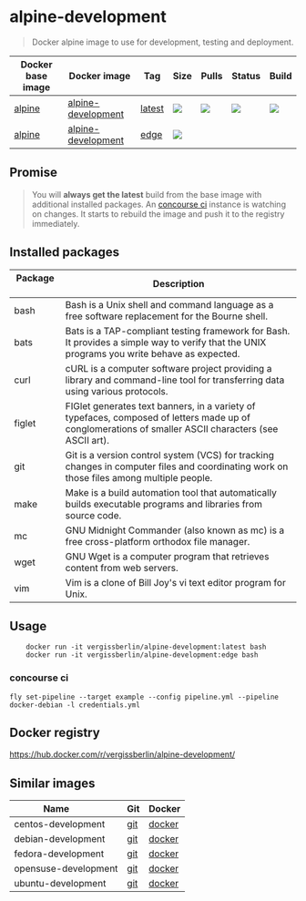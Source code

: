 # alpine-development

> Docker alpine image to use for development, testing and deployment.


| Docker base image | Docker image            | Tag            | Size   | Pulls  | Status | Build  |
| ----------------- | ----------------------- | -------------- | ------ | ------ | ------ | ------ |
| [alpine][1]       | [alpine-development][2] | [latest][3]    | ![][4] | ![][6] | ![][7] | ![][8] |
| [alpine][1]       | [alpine-development][2] | [edge][3]      | ![][5] |        |        |        |

[1]: https://hub.docker.com/_/alpine/
[2]: https://hub.docker.com/r/vergissberlin/alpine-development/
[3]: https://hub.docker.com/r/vergissberlin/alpine-development/tags/
[4]: https://images.microbadger.com/badges/image/vergissberlin/alpine-development.svg
[5]: https://images.microbadger.com/badges/image/vergissberlin/alpine-development:edge.svg
[6]: https://img.shields.io/docker/pulls/vergissberlin/alpine-development.svg?style=flat-square
[7]: https://img.shields.io/docker/build/vergissberlin/alpine-development.svg?style=flat-square
[8]: https://img.shields.io/docker/automated/vergissberlin/alpine-development.svg?style=flat-square

## Promise

> You will **always get the latest** build from the base image with additional installed packages. 
> An [concourse ci](http://concourse.ci) instance is watching on changes. It starts to rebuild the image and push it to the registry immediately.
  

## Installed packages

| Package       | Description                                                                                                |
| ------------- | ---------------------------------------------------------------------------------------------------------- | 
| bash          | Bash is a Unix shell and command language as a free software replacement for the Bourne shell.             |
| bats          | Bats is a TAP-compliant testing framework for Bash. It provides a simple way to verify that the UNIX programs you write behave as expected. |
| curl          | cURL is a computer software project providing a library and command-line tool for transferring data using various protocols. |
| figlet        | FIGlet generates text banners, in a variety of typefaces, composed of letters made up of conglomerations of smaller ASCII characters (see ASCII art). |
| git           | Git is a version control system (VCS) for tracking changes in computer files and coordinating work on those files among multiple people. |
| make          | Make is a build automation tool that automatically builds executable programs and libraries from source code. |
| mc            | GNU Midnight Commander (also known as mc) is a free cross-platform orthodox file manager.                  |
| wget          | GNU Wget is a computer program that retrieves content from web servers.                                    |
| vim           | Vim is a clone of Bill Joy's vi text editor program for Unix.                                              |


## Usage

        docker run -it vergissberlin/alpine-development:latest bash
        docker run -it vergissberlin/alpine-development:edge bash

### concourse ci

```
fly set-pipeline --target example --config pipeline.yml --pipeline docker-debian -l credentials.yml
```

## Docker registry

https://hub.docker.com/r/vergissberlin/alpine-development/


## Similar images

| Name                  | Git       | Docker       |
| --------------------- | --------- | ------------ |
| centos-development    | [git][20] | [docker][25] |
| debian-development    | [git][30] | [docker][35] |
| fedora-development    | [git][40] | [docker][45] |
| opensuse-development  | [git][50] | [docker][55] |
| ubuntu-development    | [git][60] | [docker][65] |

[20]: https://github.com/vergissberlin/centos-development
[25]: https://hub.docker.com/r/vergissberlin/centos-development/
[30]: https://github.com/vergissberlin/debian-development
[35]: https://hub.docker.com/r/vergissberlin/debian-development/
[40]: https://github.com/vergissberlin/fedora-development
[45]: https://hub.docker.com/r/vergissberlin/fedora-development/
[50]: https://github.com/vergissberlin/opensuse-development
[55]: https://hub.docker.com/r/vergissberlin/opensuse-development/
[60]: https://github.com/vergissberlin/ubuntu-development
[65]: https://hub.docker.com/r/vergissberlin/ubuntu-development/
